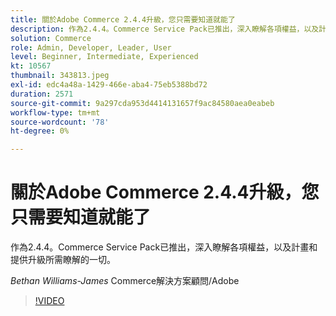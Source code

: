 ```yaml
---
title: 關於Adobe Commerce 2.4.4升級，您只需要知道就能了
description: 作為2.4.4。Commerce Service Pack已推出，深入瞭解各項權益，以及計畫和提供升級所需瞭解的一切。
solution: Commerce
role: Admin, Developer, Leader, User
level: Beginner, Intermediate, Experienced
kt: 10567
thumbnail: 343813.jpeg
exl-id: edc4a48a-1429-466e-aba4-75eb5388bd72
duration: 2571
source-git-commit: 9a297cda953d4414131657f9ac84580aea0eabeb
workflow-type: tm+mt
source-wordcount: '78'
ht-degree: 0%

---
```


# 關於Adobe Commerce 2.4.4升級，您只需要知道就能了

作為2.4.4。Commerce Service Pack已推出，深入瞭解各項權益，以及計畫和提供升級所需瞭解的一切。

*Bethan Williams-James* Commerce解決方案顧問/Adobe

>[!VIDEO](https://video.tv.adobe.com/v/343813/?quality=12&learn=on)
